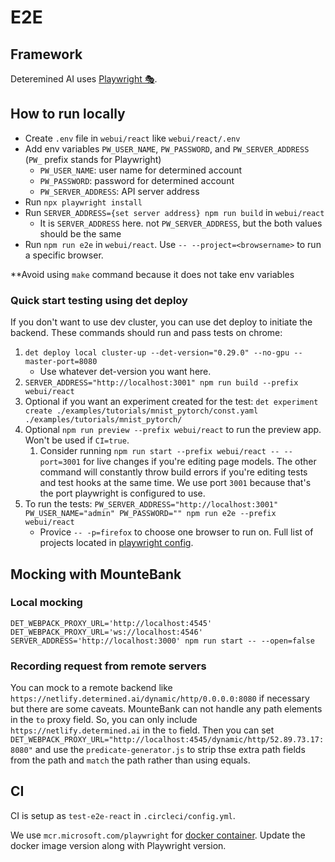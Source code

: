# E2E

## Framework

Deteremined AI uses [Playwright 🎭](https://playwright.dev/).

## How to run locally

- Create `.env` file in `webui/react` like `webui/react/.env`
- Add env variables `PW_USER_NAME`, `PW_PASSWORD`, and `PW_SERVER_ADDRESS` (`PW_` prefix stands for Playwright)
  - `PW_USER_NAME`: user name for determined account
  - `PW_PASSWORD`: password for determined account
  - `PW_SERVER_ADDRESS`: API server address
- Run `npx playwright install`
- Run `SERVER_ADDRESS={set server address} npm run build` in `webui/react`
  - It is `SERVER_ADDRESS` here. not `PW_SERVER_ADDRESS`, but the both values should be the same
- Run `npm run e2e` in `webui/react`. Use `-- --project=<browsername>` to run a specific browser.

\*\*Avoid using `make` command because it does not take env variables

### Quick start testing using det deploy

If you don't want to use dev cluster, you can use det deploy to initiate the backend. These commands should run and pass tests on chrome:

1. `det deploy local cluster-up --det-version="0.29.0" --no-gpu --master-port=8080`
   - Use whatever det-version you want here.
2. `SERVER_ADDRESS="http://localhost:3001" npm run build --prefix webui/react`
3. Optional if you want an experiment created for the test: `det experiment create ./examples/tutorials/mnist_pytorch/const.yaml ./examples/tutorials/mnist_pytorch/`
4. Optional `npm run preview --prefix webui/react` to run the preview app. Won't be used if `CI=true`.
   1. Consider running `npm run start --prefix webui/react -- --port=3001` for live changes if you're editing page models. The other command will constantly throw build errors if you're editing tests and test hooks at the same time. We use port `3001` because that's the port playwright is configured to use.
5. To run the tests: `PW_SERVER_ADDRESS="http://localhost:3001"  PW_USER_NAME="admin" PW_PASSWORD="" npm run e2e --prefix webui/react`
   - Provice `-- -p=firefox` to choose one browser to run on. Full list of projects located in [playwright config](/webui/react/playwright.config.ts).

## Mocking with MounteBank


### Local mocking 
`DET_WEBPACK_PROXY_URL='http://localhost:4545' DET_WEBPACK_PROXY_URL='ws://localhost:4546' SERVER_ADDRESS='http://localhost:3000' npm run start -- --open=false`

### Recording request from remote servers
You can mock to a remote backend like `https://netlify.determined.ai/dynamic/http/0.0.0.0:8080` if necessary but there are some caveats. MounteBank can not handle any path elements in the `to` proxy field. So, you can only include `https://netlify.determined.ai` in the `to` field. Then you can set `DET_WEBPACK_PROXY_URL="http://localhost:4545/dynamic/http/52.89.73.17:8080"` and use the `predicate-generator.js` to strip thse extra path fields from the path and `match` the path rather than using equals.


## CI

CI is setup as `test-e2e-react` in `.circleci/config.yml`.

We use `mcr.microsoft.com/playwright` for [docker container](https://playwright.dev/docs/docker).
Update the docker image version along with Playwright version.
